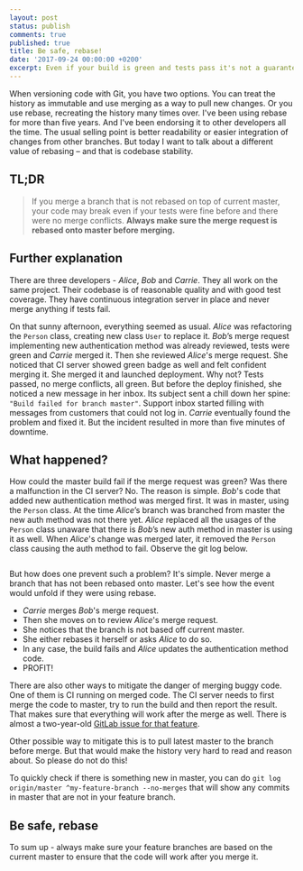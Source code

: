```yaml
---
layout: post
status: publish
comments: true
published: true
title: Be safe, rebase! 
date: '2017-09-24 00:00:00 +0200'
excerpt: Even if your build is green and tests pass it's not a guarantee that it won't fail after you merge. You should always rebase onto master before merging! To learn more read the full blogpost.  
---
```


When versioning code with Git, you have two options. You can treat the history as immutable and use merging as a way to pull new changes. Or you use rebase, recreating the history many times over.  I've been using rebase for more than five years. And I've been endorsing it to other developers all the time. The usual selling point is better readability or easier integration of changes from other branches. But today I want to talk about a different value of rebasing – and that is codebase stability.

## TL;DR

> If you merge a branch that is not rebased on top of current master, your code may break even if your tests were fine before and there were no merge conflicts. **Always make sure the merge request is rebased onto master before merging.** 

## Further explanation

There are three developers - *Alice*, *Bob* and *Carrie*. They all work on the same project. Their codebase is of reasonable quality and with good test coverage. They have continuous integration server in place and never merge anything if tests fail.
 
On that sunny afternoon, everything seemed as usual. *Alice* was refactoring the `Person` class, creating new class `User` to replace it. *Bob*’s merge request implementing new authentication method was already reviewed, tests were green and *Carrie* merged it. Then she reviewed *Alice*'s merge request. She noticed that CI server showed green badge as well and felt confident merging it. She merged it and launched deployment. Why not? Tests passed, no merge conflicts, all green. But before the deploy finished, she noticed a new message in her inbox. Its subject sent a chill down her spine: `"Build failed for branch master"`. Support inbox started filling with messages from customers that could not log in. *Carrie* eventually found the problem and fixed it. But the incident resulted in more than five minutes of downtime.

## What happened? 

How could the master build fail if the merge request was green? Was there a malfunction in the CI server? No. The reason is simple. *Bob*'s code that added new authentication method was merged first. It was in master, using the `Person` class. At the time *Alice*’s branch was branched from master the new auth method was not there yet. *Alice* replaced all the usages of the `Person` class unaware that there is *Bob*’s new auth method in master is using it as well. When *Alice*'s change was merged later, it removed the `Person` class causing the auth method to fail. Observe the git log below.
 
<link rel="stylesheet" href="https://cdnjs.cloudflare.com/ajax/libs/gitgraph.js/1.11.4/gitgraph.min.css" />
<script src="https://cdnjs.cloudflare.com/ajax/libs/gitgraph.js/1.11.4/gitgraph.min.js"></script>
<div style="width:99%;margin:0 auto;overflow-x:scroll"><canvas id="gitGraph"></canvas></div>
<script src="/assets/js/posts/be-safe-rebase.js"></script>
 
 
But how does one prevent such a problem? It's simple. Never merge a branch that has not been rebased onto master. Let's see how the event would unfold if they were using rebase.
 
* *Carrie* merges *Bob*'s merge request. 
* Then she moves on to review *Alice*'s merge request. 
* She notices that the branch is not based off current master. 
* She either rebases it herself or asks *Alice* to do so. 
* In any case, the build fails and *Alice* updates the authentication method code. 
* PROFIT! 

There are also other ways to mitigate the danger of merging buggy code. One of them is CI running on merged code. The CI server needs to first merge the code to master, try to run the build and then report the result. That makes sure that everything will work after the merge as well. There is almost a two-year-old [GitLab issue for that feature](https://gitlab.com/gitlab-org/gitlab-ce/issues/4176). 

Other possible way to mitigate this is to pull latest master to the branch before merge. But that would make the history very hard to read and reason about. So please do not do this! 

To quickly check if there is something new in master, you can do `git log origin/master ^my-feature-branch --no-merges` that will show any commits in master that are not in your feature branch. 

## Be safe, rebase

To sum up - always make sure your feature branches are based on the current master to ensure that the code will work after you merge it. 




 
